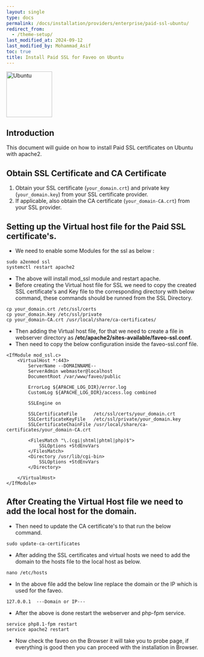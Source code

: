 ```yaml
---
layout: single
type: docs
permalink: /docs/installation/providers/enterprise/paid-ssl-ubuntu/
redirect_from:
  - /theme-setup/
last_modified_at: 2024-09-12
last_modified_by: Mohammad_Asif
toc: true
title: Install Paid SSL for Faveo on Ubuntu
---
```



<img alt="Ubuntu" src="https://upload.wikimedia.org/wikipedia/commons/thumb/a/ab/Logo-ubuntu_cof-orange-hex.svg/120px-Logo-ubuntu_cof-orange-hex.svg.png" width="120" height="120" />

## Introduction

This document will guide on how to install Paid SSL certificates on Ubuntu with apache2.

## Obtain SSL Certificate and CA Certificate

1. Obtain your SSL certificate (`your_domain.crt`) and private key (`your_domain.key`) from your SSL certificate provider.
2. If applicable, also obtain the CA certificate (`your_domain-CA.crt`) from your SSL provider.


## Setting up the Virtual host file for the Paid SSL certificate's.

- We need to enable some Modules for the ssl as below : 
```
sudo a2enmod ssl
systemctl restart apache2
```
- The above will install mod_ssl module and restart apache.
- Before creating the Virtual host file for SSL we need to copy the created SSL certificate's and Key file to the corresponding directory with below command, these commands should be runned from the SSL Directory.
```
cp your_domain.crt /etc/ssl/certs
cp your_domain.key /etc/ssl/private
cp your_domain-CA.crt /usr/local/share/ca-certificates/
```
- Then adding the Virtual host file, for that we need to create a file in webserver directory as <b> /etc/apache2/sites-available/faveo-ssl.conf.</b>
- Then need to copy the below configuration inside the faveo-ssl.conf file.

```
<IfModule mod_ssl.c>
    <VirtualHost *:443>
        ServerName --DOMAINNAME--
        ServerAdmin webmaster@localhost
        DocumentRoot /var/www/faveo/public

        ErrorLog ${APACHE_LOG_DIR}/error.log
        CustomLog ${APACHE_LOG_DIR}/access.log combined

        SSLEngine on

        SSLCertificateFile      /etc/ssl/certs/your_domain.crt
        SSLCertificateKeyFile   /etc/ssl/private/your_domain.key
        SSLCertificateChainFile /usr/local/share/ca-certificates/your_domain-CA.crt

        <FilesMatch "\.(cgi|shtml|phtml|php)$">
            SSLOptions +StdEnvVars
        </FilesMatch>
        <Directory /usr/lib/cgi-bin>
            SSLOptions +StdEnvVars
        </Directory>

    </VirtualHost>
</IfModule>
```

## After Creating the Virtual Host file we need to add the local host for the domain.
- Then need to update the CA certificate's to that run the below command.
```
sudo update-ca-certificates
```

- After adding the SSL certificates and virtual hosts we need to add the domain to the hosts file to the local host as below.
```
nano /etc/hosts
```
- In the above file add the below line replace the domain or the IP which is used for the faveo.
```
127.0.0.1  ---Domain or IP---
```
- After the above is done restart the webserver and php-fpm service.
```
service php8.1-fpm restart
service apache2 restart
```

- Now check the faveo on the Browser it will take you to probe page, if everything is good then you can proceed with the installation in Browser.